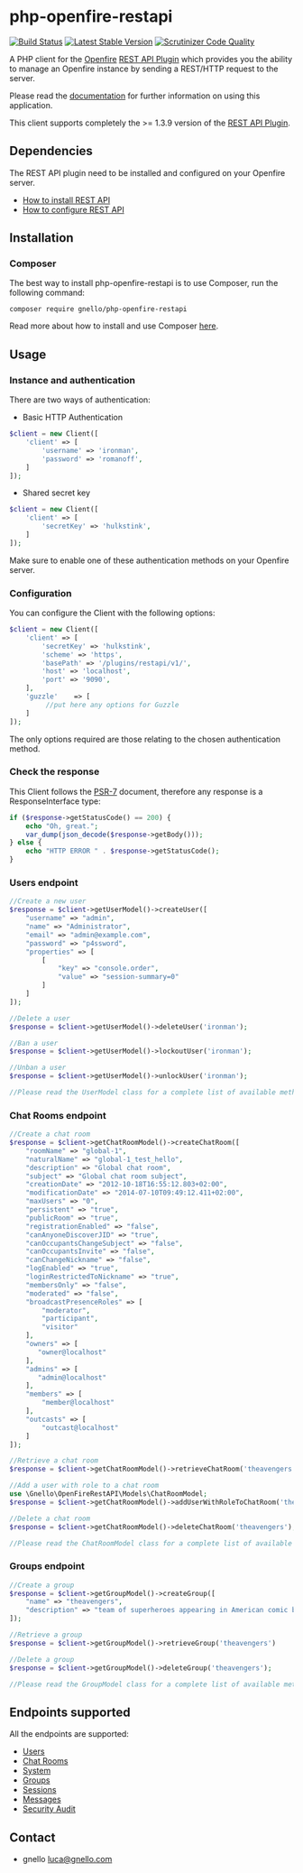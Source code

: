 # php-openfire-restapi

[![Build Status][8]][7] [![Latest Stable Version][10]][11] [![Scrutinizer Code Quality][12]][13]  

A PHP client for the [Openfire][1] [REST API Plugin][2] which provides you the ability
 to manage an Openfire instance by sending a REST/HTTP request to the server.

Please read the [documentation][2] for further information on using this application.

This client supports completely the >= 1.3.9 version of the [REST API Plugin][2].
 
## Dependencies
The REST API plugin need to be installed and configured on your Openfire server.

- [How to install REST API][3]
- [How to configure REST API][4]

## Installation
### Composer
The best way to install php-openfire-restapi is to use Composer, run the following command:

```
composer require gnello/php-openfire-restapi
```

Read more about how to install and use Composer [here][9].

## Usage
### Instance and authentication
There are two ways of authentication:

- Basic HTTP Authentication
```php
$client = new Client([
    'client' => [
        'username' => 'ironman',
        'password' => 'romanoff',
    ]
]);
```
- Shared secret key
```php
$client = new Client([
    'client' => [
        'secretKey' => 'hulkstink',
    ]
]);
```
Make sure to enable one of these authentication methods on your Openfire server.

### Configuration
You can configure the Client with the following options:
```php
$client = new Client([
    'client' => [
        'secretKey' => 'hulkstink',
        'scheme' => 'https',
        'basePath' => '/plugins/restapi/v1/',
        'host' => 'localhost',
        'port' => '9090',
    ],
    'guzzle'    => [
         //put here any options for Guzzle
    ]
]);
```
The only options required are those relating to the chosen authentication method.

### Check the response
This Client follows the [PSR-7][5] document, therefore any response is a ResponseInterface type:
```php
if ($response->getStatusCode() == 200) {
    echo "Oh, great.";
    var_dump(json_decode($response->getBody()));
} else {
    echo "HTTP ERROR " . $response->getStatusCode();
}
```
### Users endpoint
```php
//Create a new user
$response = $client->getUserModel()->createUser([
    "username" => "admin",
    "name" => "Administrator",
    "email" => "admin@example.com",
    "password" => "p4ssword",
    "properties" => [
        [
            "key" => "console.order",
            "value" => "session-summary=0"
        ]
    ]
]);

//Delete a user
$response = $client->getUserModel()->deleteUser('ironman');

//Ban a user
$response = $client->getUserModel()->lockoutUser('ironman');

//Unban a user
$response = $client->getUserModel()->unlockUser('ironman');

//Please read the UserModel class for a complete list of available methods.
```
### Chat Rooms endpoint
```php
//Create a chat room
$response = $client->getChatRoomModel()->createChatRoom([
    "roomName" => "global-1",
    "naturalName" => "global-1_test_hello",
    "description" => "Global chat room",
    "subject" => "Global chat room subject",
    "creationDate" => "2012-10-18T16:55:12.803+02:00",
    "modificationDate" => "2014-07-10T09:49:12.411+02:00",
    "maxUsers" => "0",
    "persistent" => "true",
    "publicRoom" => "true",
    "registrationEnabled" => "false",
    "canAnyoneDiscoverJID" => "true",
    "canOccupantsChangeSubject" => "false",
    "canOccupantsInvite" => "false",
    "canChangeNickname" => "false",
    "logEnabled" => "true",
    "loginRestrictedToNickname" => "true",
    "membersOnly" => "false",
    "moderated" => "false",
    "broadcastPresenceRoles" => [
        "moderator",
        "participant",
        "visitor"
    ],
    "owners" => [
       "owner@localhost"
    ],
    "admins" => [
       "admin@localhost"
    ],
    "members" => [
        "member@localhost"
    ],
    "outcasts" => [
        "outcast@localhost"
    ]
]);

//Retrieve a chat room
$response = $client->getChatRoomModel()->retrieveChatRoom('theavengers')

//Add a user with role to a chat room
use \Gnello\OpenFireRestAPI\Models\ChatRoomModel;
$response = $client->getChatRoomModel()->addUserWithRoleToChatRoom('theavengers', 'ironman', ChatRoomModel::ROLE_MEMBER);

//Delete a chat room
$response = $client->getChatRoomModel()->deleteChatRoom('theavengers');

//Please read the ChatRoomModel class for a complete list of available methods.
```
### Groups endpoint
```php
//Create a group
$response = $client->getGroupModel()->createGroup([
    "name" => "theavengers",
    "description" => "team of superheroes appearing in American comic books published by Marvel Comics",
]);

//Retrieve a group
$response = $client->getGroupModel()->retrieveGroup('theavengers')

//Delete a group
$response = $client->getGroupModel()->deleteGroup('theavengers');

//Please read the GroupModel class for a complete list of available methods.
```

## Endpoints supported  
All the endpoints are supported:
 
- [Users](https://www.igniterealtime.org/projects/openfire/plugins/restapi/readme.html#user-related-rest-endpoints)
- [Chat Rooms](https://www.igniterealtime.org/projects/openfire/plugins/restapi/readme.html#chat-room-related-rest-endpoints)
- [System](https://www.igniterealtime.org/projects/openfire/plugins/restapi/readme.html#system-related-rest-endpoints)
- [Groups](https://www.igniterealtime.org/projects/openfire/plugins/restapi/readme.html#group-related-rest-endpoints)
- [Sessions](https://www.igniterealtime.org/projects/openfire/plugins/restapi/readme.html#session-related-rest-endpoints)
- [Messages](https://www.igniterealtime.org/projects/openfire/plugins/restapi/readme.html#message-related-rest-endpoints)
- [Security Audit](https://www.igniterealtime.org/projects/openfire/plugins/restapi/readme.html#security-audit-related-rest-endpoints)

## Contact
- gnello luca@gnello.com

[1]: http://www.igniterealtime.org/projects/openfire
[2]: https://www.igniterealtime.org/projects/openfire/plugins/restapi/readme.html
[3]: https://www.igniterealtime.org/projects/openfire/plugins/restapi/readme.html#installation
[4]: https://www.igniterealtime.org/projects/openfire/plugins/restapi/readme.html#authentication
[5]: http://www.php-fig.org/psr/psr-7/
[7]: https://travis-ci.org/gnello/php-openfire-restapi
[8]: https://travis-ci.org/gnello/php-openfire-restapi.svg?branch=master
[9]: https://getcomposer.org/doc/00-intro.md#installation-linux-unix-osx
[10]: https://poser.pugx.org/gnello/php-openfire-restapi/v/stable
[11]: https://packagist.org/packages/gnello/php-openfire-restapi
[12]: https://scrutinizer-ci.com/g/gnello/php-openfire-restapi/badges/quality-score.png?b=master
[13]: https://scrutinizer-ci.com/g/gnello/php-openfire-restapi/?branch=master

